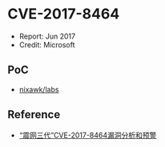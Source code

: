 # CVE-2017-8464

- Report: Jun 2017
- Credit: Microsoft

## PoC

- [nixawk/labs](https://github.com/nixawk/labs/tree/master/CVE-2017-8464)

## Reference

- [“震网三代”CVE-2017-8464漏洞分析和预警](http://www.freebuf.com/news/143353.html)
